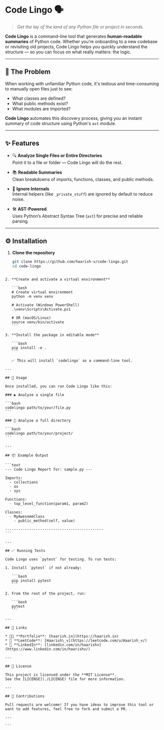 # Code Lingo 🗣️

> _Get the lay of the land of any Python file or project in seconds._

**Code Lingo** is a command-line tool that generates **human-readable summaries** of Python code. Whether you’re onboarding to a new codebase or revisiting old projects, Code Lingo helps you quickly understand the structure — so you can focus on what really matters: the logic.

---

## 🧠 The Problem

When working with unfamiliar Python code, it's tedious and time-consuming to manually open files just to see:

- What classes are defined?
- What public methods exist?
- What modules are imported?

**Code Lingo** automates this discovery process, giving you an instant summary of code structure using Python's `ast` module.

---

## ✨ Features

- 🔍 **Analyze Single Files or Entire Directories**  
  Point it to a file or folder — Code Lingo will do the rest.
  
- 📚 **Readable Summaries**  
  Clean breakdowns of imports, functions, classes, and public methods.

- 🚫 **Ignore Internals**  
  Internal helpers (like `_private_stuff`) are ignored by default to reduce noise.

- 🛠️ **AST-Powered**  
  Uses Python’s Abstract Syntax Tree (`ast`) for precise and reliable parsing.

---

## ⚙️ Installation

1. **Clone the repository**

   ```bash
   git clone https://github.com/haarish-v/code-lingo.git
   cd code-lingo
````

2. **Create and activate a virtual environment**

   ```bash
   # Create virtual environment
   python -m venv venv

   # Activate (Windows PowerShell)
   .\venv\Scripts\Activate.ps1

   # OR (macOS/Linux)
   source venv/bin/activate
   ```

3. **Install the package in editable mode**

   ```bash
   pip install -e .
   ```

   ✅ This will install `codelingo` as a command-line tool.

---

## 🚀 Usage

Once installed, you can run Code Lingo like this:

### ▶️ Analyze a single file

```bash
codelingo path/to/your/file.py
```

### 📂 Analyze a full directory

```bash
codelingo path/to/your/project/
```

---

## 📦 Example Output

```text
--- Code Lingo Report for: sample.py ---

Imports:
  - collections
  - os
  - sys

Functions:
  - top_level_function(param1, param2)

Classes:
  - MyAwesomeClass
    - public_method(self, value)

---------------------------------------------
```

---

## ✅ Running Tests

Code Lingo uses `pytest` for testing. To run tests:

1. Install `pytest` if not already:

   ```bash
   pip install pytest
   ```

2. From the root of the project, run:

   ```bash
   pytest
   ```

---

## 🔗 Links

* 👨‍💻 **Portfolio**: [haarish.in](https://haarish.in)
* 🧠 **LeetCode**: [Haarish\_v](https://leetcode.com/u/Haarish_v/)
* 💼 **LinkedIn**: [linkedin.com/in/haarishv](https://www.linkedin.com/in/haarishv/)

---

## 📄 License

This project is licensed under the **MIT License**.
See the [LICENSE](./LICENSE) file for more information.

---

## 🙌 Contributions

Pull requests are welcome! If you have ideas to improve this tool or want to add features, feel free to fork and submit a PR.

---

```
